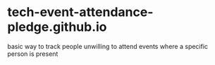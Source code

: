 tech-event-attendance-pledge.github.io
======================================

basic way to track people unwilling to attend events where a specific person is present
